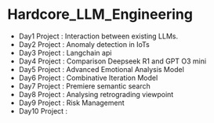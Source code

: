 # Hardcore_LLM_Engineering

- Day1 Project  : Interaction between existing LLMs.
- Day2 Project  : Anomaly detection in IoTs 
- Day3 Project  : Langchain api
- Day4 Project  : Comparison Deepseek R1 and GPT O3 mini
- Day5 Project  : Advanced Emotional Analysis Model
- Day6 Project  : Combinative Iteration Model
- Day7 Project  : Premiere semantic search
- Day8 Project  : Analysing retrograding viewpoint
- Day9 Project  : Risk Management
- Day10 Project :
